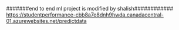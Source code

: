 #######end to end ml project is modified by shalish############
https://studentperformance-cbb8a7e8dnh9hwda.canadacentral-01.azurewebsites.net/predictdata
